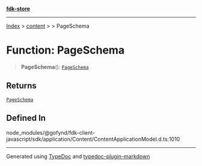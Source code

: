 [**fdk-store**](../../../README.md)
***

[Index](../../../API.md) > [content](../../README.md) > [<internal>](../README.md) > PageSchema

# Function: PageSchema

> **PageSchema**(): [`PageSchema`](../type-aliases/type-alias.PageSchema.md)

## Returns

[`PageSchema`](../type-aliases/type-alias.PageSchema.md)

## Defined In

node\_modules/@gofynd/fdk-client-javascript/sdk/application/Content/ContentApplicationModel.d.ts:1010

***
Generated using [TypeDoc](https://typedoc.org/) and [typedoc-plugin-markdown](https://www.npmjs.com/package/typedoc-plugin-markdown)

